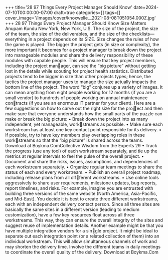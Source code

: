 +++
title='28 97 Things Every Project Manager Should Know'
date=2024-07-10T00:00:00-07:00
draft=true
categories=[]
tags=[]
cover_image='/images/cover/knoxwelle__2021-08-08T051054.000Z.jpg'
+++
28 97 Things Every Project Manager Should Know
Size Matters
Anupam Kundu
New York, New York, U.S.
The size of the project, the size of the team, the size of the deliverables, 
and the size of the checklists—everything in a project depends on its SIZE. 
Size changes the rules of how the game is played.
The bigger the project gets (in size or complexity), the more important it 
becomes for a project manager to break down the project into manageable 
modules and share the delivery responsibility of these modules with capable 
people. This will ensure that key project members, including the project manager, can see the “big picture” without getting lost in the details while scouting 
for project health statistics.
Distributed projects tend to be bigger in size than other projects types; hence, 
the tactics the project manager uses to manage the size actually impacts the 
bottom line of the project. The word “big” conjures up a variety of images. 
It can mean anything from eight people working for 12 months (if you are a 
small vendor) to hundreds of people working on annual maintenance contracts (if you are an enormous IT partner for your client).
Here are a few suggestions on how to carve out the right size for the project and then make sure that everyone understands how the small parts of the 
puzzle can make or break the big picture:
•	 Break down the project into as many independent, yet manageable, workstreams as possible.
•	 Make sure each workstream has at least one key contact point responsible 
for its delivery.
•	 If possible, try to have key members play overlapping roles in these workstreams so that the “big picture” is shared across the teams.
Download at Boykma.ComCollective Wisdom from the Experts 29
•	 Track the progress (use any tool) of each workstream separately, and tie 
up the metrics at regular intervals to feel the pulse of the overall project.
•	 Document and share the risks, issues, assumptions, and dependencies of 
each workstream separately.
•	 Organize regular team meetings to share the status of each and every 
workstream.
•	 Publish an overall project roadmap, including release plans from all different workstreams.
•	 Use online tools aggressively to share user requirements, milestone 
updates, bug reports, report timelines, and risks.
For example, imagine you are entrusted with building three versions of the 
same website (North America, Asia-Pacific, and Mid-East). You decide it is 
best to create three different workstreams, each with an independent delivery 
contact person. Since all three sites are basically the same sites in a different 
version (leading to medium customization), have a few key resources float 
across all three workstreams. This way, they can ensure the overall integrity of 
the sites and suggest reuse of implementation details.
Another example might be that you have multiple integration vendors for a single project. It might be ideal to separate out each integration point (or a related 
collection of them) into an individual workstream. This will allow simultaneous 
channels of work and may shorten the delivery time. Involve the different teams 
in daily meetings to coordinate the overall quality of the delivery.
Download at Boykma.Com